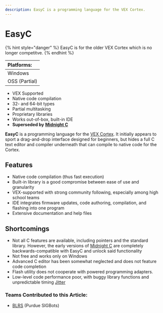 ```yaml
---
description: EasyC is a programming language for the VEX Cortex.
---
```


# EasyC

{% hint style="danger" %}
EasyC is for the older VEX Cortex which is no longer competitve.
{% endhint %}

| Platforms: |
| :--- |
| Windows |
| OSS \(Partial\) |

* VEX Supported
* Native code compilation
* 32- and 64-bit types
* Partial multitasking
* Proprietary libraries
* Works out-of-box, built-in IDE
* **Superseded by** [**Midnight C**](midnight-c.md)

**EasyC** is a programming language for the [VEX Cortex](../../electronics/legacy/vex-cortex.md). It initially appears to sport a drag-and-drop interface designed for beginners, but hides a full C text editor and compiler underneath that can compile to native code for the Cortex.

## Features

* Native code compilation \(thus fast execution\)
* Built-in library is a good compromise between ease of use and granularity
* VEX-supported with strong community following, especially among high school teams
* IDE integrates firmware updates, code authoring, compilation, and flashing into one program
* Extensive documentation and help files

## Shortcomings

* Not all C features are available, including pointers and the standard library. However, the early versions of [Midnight C](midnight-c.md) are completely backwards-compatible with EasyC and unlock said functionality
* Not free and works only on Windows
* Advanced C editor has been somewhat neglected and does not feature code completion
* Flash utility does not cooperate with powered programming adapters.
* Low-level code performance poor, with buggy library functions and unpredictable timing [Jitter](../../electronics/general/jitter.md)

### Teams Contributed to this Article:

* [BLRS](https://purduesigbots.com/) \(Purdue SIGBots\)

